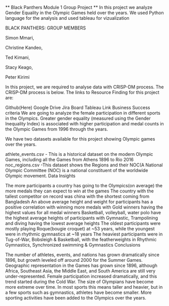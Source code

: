 ** Black Panthers Module 1 Group Project  **
In this project we analyze Gender Equality in the Olympic Games held over the years. We used Python language for the analysis and used tableau for vizualization

BLACK PANTHERS: GROUP MEMBERS

Simon Mmari,

Christine Kandeo,

Ted Kimani,

Stacy Keago,

Peter Kirimi

In this project, we are required to analyse data with CRISP-DM process. The CRISP-DM process is below. The links to Resource Finding for this project are:

Github(Here)
Google Drive
Jira Board
Tableau Link
Business Success criteria We are going to analyze the female participation in different sports in the Olympics. Greater gender equality (measured using the Gender Inequality Index) is associated with higher participation and medal counts in the Olympic Games from 1996 through the years.

We have two datasets available for this project showing Olympic games over the years.

athlete_events.csv - This is a historical dataset on the modern Olympic Games, including all the Games from Athens 1896 to Rio 2016
noc_regions.csv -This dataset shows the Regions and their NOC(A National Olympic Committee (NOC) is a national constituent of the worldwide Olympic movement.
Data Insights

The more participants a country has going to the Olympics(on average) the more medals they can expect to win at the games
The country with the tallest competitor on record was china with the shortest coming from Bangladesh
An above average height and weight for participants has a positive correlation with winning more medals with Gold winners having the highest values for all medal winners
Basketball, volleyball, water polo have the highest average heights of participants with Gymnastic, Trampolining and diving having the lowest average heights
The oldest participants were mostly playing Roque(bougie croquet) at ~53 years, while the youngest were in rhythmic gymnastics at ~18 years
The heaviest participants were in Tug-of-War, Bobsleigh & Basketball, with the featherweights in Rhythmic Gymnastics, Synchronized swimming & Gymnastics
Conclusions

The number of athletes, events, and nations has grown dramatically since 1896, but growth leveled off around 2000 for the Summer Games.
Geographic representation in the Games has grown since 1896, although Africa, Southeast Asia, the Middle East, and South America are still very under-represented.
Female participation increased dramatically, and this trend started during the Cold War.
The size of Olympians have become more extreme over time. In most sports this means taller and heavier, but in a few sports such as gymnastics, athletes have become smaller.
More sporting activities have been added to the Olympics over the years.
